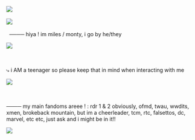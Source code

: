 <img src="https://64.media.tumblr.com/0cb20cbb68d06d75b99221dfb952b0b4/3c74d06b377fdc9b-7a/s400x600/32b86fffcb3ec40311e817047494ae6192fdbe94.webp"/> </p><p> 


         
         
         
 <img src="https://64.media.tumblr.com/25af87300f0c0e8e2a8fea4dc5957ed3/5f73dcc39478e4c2-dc/s75x75_c1/190cc3b64ac178024550406bf2ee46f6ce574280.gifv"/> </p><p>    ──── hiya ! im miles / monty, i go by he/they

 

<img src="https://64.media.tumblr.com/4b5ad89a57bf148f39c7a4dedafa9a29/3c74d06b377fdc9b-00/s250x400/d0b36b6220e86aac980837cda4b47305b9407042.gifv"/> </p><p> 

 ⤷  i AM a teenager so please keep that in mind when interacting with me
 

<img src="https://64.media.tumblr.com/40a8e0f822860b8420e7e281a8242be9/3c74d06b377fdc9b-99/s400x600/92ec959669029beae03cca76907139cd697ee0a8.pnj"/> </p><p> 


──── my main fandoms areee ! : rdr 1 & 2 obviously, ofmd, twau, wwdits, xmen, brokeback mountain, but im a cheerleader, tcm, rtc, falsettos, dc, marvel, etc etc, just ask and i might be in it!!
         
         
         

 <img src="https://64.media.tumblr.com/0cb20cbb68d06d75b99221dfb952b0b4/3c74d06b377fdc9b-7a/s400x600/32b86fffcb3ec40311e817047494ae6192fdbe94.webp"/> </p><p> 

